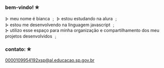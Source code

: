 ### bem-vindo! ✮
⊱ meu nome é bianca ﹔
⊱ estou estudando na alura ﹔                  
⊱ estou me desenvolvendo na linguagem javascript ﹔               
⊱ utilizo esse espaço para minha organização e compartilhamento dos meu projetos desenvolvidos ﹔

### contato: ✮        
0000109954192xsp@al.educacao.sp.gov.br
<!--
**biancaaaaaaaaaa/biancaaaaaaaaaa** is a ✨ _special_ ✨ repository because its `README.md` (this file) appears on your GitHub profile.

Here are some ideas to get you started:

- 🔭 I’m currently working on ...
- 🌱 I’m currently learning ...
- 👯 I’m looking to collaborate on ...
- 🤔 I’m looking for help with ...
- 💬 Ask me about ...
- 📫 How to reach me: ...
- 😄 Pronouns: ...
- ⚡ Fun fact: ...
-->
